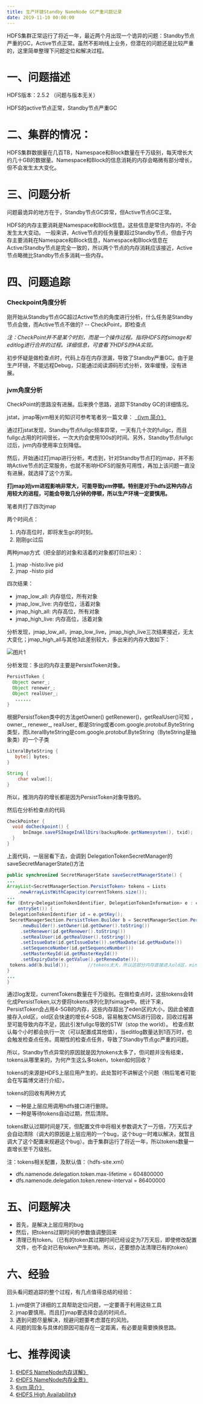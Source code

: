```yaml
---
title: 生产环镜Standby NameNode GC严重问题记录
date: 2019-11-10 00:00:00
---
```


HDFS集群正常运行了将近一年，最近两个月出现一个诡异的问题：Standby节点严重的GC，Active节点正常。虽然不影响线上业务，但潜在的问题还是比较严重的，这里简单整理下问题定位和解决过程。

# 一、问题描述
HDFS版本：2.5.2 （问题与版本无关）

HDFS的active节点正常，Standby节点严重GC


# 二、集群的情况：

HDFS集群数据量在几百TB，Namespace和Block数量在千万级别，每天增长大约几十GB的数据量。Namespace和Block的信息消耗的内存会略微有部分增长，但不会发生太大变化。

# 三、问题分析

问题最诡异的地方在于，Standby节点GC异常，但Active节点GC正常。

HDFS的内存主要消耗是Namespace和Block信息。这些信息是常住内存的，不会发生太大变动。
一般来讲，Active节点的任务量要超过Standby节点，但由于内存主要消耗在Namespace和Block信息，Namespace和Block信息在Active/Standby节点是完全一致的，所以两个节点的内存消耗应该接近，Active节点略微比Standby节点多消耗一些内存。

<!--more-->

# 四、问题追踪

### Checkpoint角度分析

刚开始从Standby节点GC超过Active节点的角度进行分析，什么任务是Standby节点会做，而Active节点不做的? -- CheckPoint，即检查点

*注：CheckPoint并不是某个时刻，而是一个操作过程。指将HDFS的fsimage和editlog进行合并的过程。详细信息，可查看下HDFS的HA实现。*

初步怀疑是做检查点时，代码上存在内存泄漏，导致了Standby严重GC。由于是生产环镜，不能远程Debug，只能通过阅读源码形式分析，效率缓慢，没有进展。

### jvm角度分析

CheckPoint的思路没有进展。后来换个思路，追踪下Standby GC的详细情况。

jstat，jmap等jvm相关的知识可参考笔者另一篇文章：   [《jvm 简介》](/2017/05/04/jvm/)

通过打jstat发现，Standby节点fullgc频率异常，一天有几十次的fullgc，而且fullgc占用的时间很长，一次大约会使用100s的时间。另外，Standby节点fullgc过后，jvm内存使用率立刻降低。

然后，开始通过打jmap进行分析。考虑到，针对Standby节点打的jmap，并不影响Active节点的正常服务，也就不影响HDFS的服务可用性，再加上该问题一直没有进展，就选择了这个方案。

**打jmap对jvm进程影响非常大，可能导致jvm停顿。特别是对于hdfs这种内存占用较大的进程，可能会导致几分钟的停顿，所以生产环境一定要慎用。**

笔者共打了四次jmap

两个时间点：
1. 内存高位时，即将发生gc的时刻。
2. 刚刚gc过后

两种jmap方式（把全部的对象和活着的对象都打印出来）：
1. jmap -histo:live pid
2. jmap -histo pid

四次结果：
- jmap_low_all: 内存低位，所有对象
- jmap_low_live: 内存低位，活着对象
- jmap_high_all: 内存高位，所有对象
- jmap_high_live: 内存高位，活着对象

分析发现，jmap_low_all，jmap_low_live，jmap_high_live三次结果接近，无太大变化；jmap_high_all与其他3此差别较大，多出来的内存大致如下：

![图片1][1]

分析发现：多出的内存主要是PersistToken对象。
```java
PersistToken {
  Object owner_;
  Object renewer_;
  Object realUser_;
   ......
}
```

根据PersistToken类中的方法getOwner() getRenewer()，getRealUser()可知 ，owner_,  renewer_, realUser_ 都是String或者com.google.protobuf.ByteString类型，而LiteralByteString是com.google.protobuf.ByteString（ByteString是抽象类）的一个子类

```java
LiteralByteString {
   byte[] bytes;
}

String {
    char value[];
}
```

所以，推测内存的增长都是因为PersistToken对象导致的。

然后在分析检查点的代码
```java
CheckPointer {
  void doCheckpoint() {
      bnImage.saveFSImageInAllDirs(backupNode.getNamesystem(), txid);
  }
}
```

上面代码，一层层看下去，会调到
DelegationTokenSecretManager的saveSecretManagerState()方法

```java
public synchronized SecretManagerState saveSecretManagerState() {
...
ArrayList<SecretManagerSection.PersistToken> tokens = Lists
    .newArrayListWithCapacity(currentTokens.size());
...
for (Entry<DelegationTokenIdentifier, DelegationTokenInformation> e : currentTokens
   .entrySet()) {
 DelegationTokenIdentifier id = e.getKey();
 SecretManagerSection.PersistToken.Builder b = SecretManagerSection.PersistToken
     .newBuilder().setOwner(id.getOwner().toString())
     .setRenewer(id.getRenewer().toString())
     .setRealUser(id.getRealUser().toString())
     .setIssueDate(id.getIssueDate()).setMaxDate(id.getMaxDate())
     .setSequenceNumber(id.getSequenceNumber())
     .setMasterKeyId(id.getMasterKeyId())
     .setExpiryDate(e.getValue().getRenewDate());
 tokens.add(b.build());       //tokens太大，所以这部分内存直接进入old区，minor gc无法回收
}
...
}
```

通过log发现，currentTokens数量在千万级别。在做检查点时，这些tokens会转化成PersistToken,以方便将tokens序列化到fsimage中。统计下来，PersistToken会占用4-5GB的内存，这些内存超出了eden区的大小，因此会被直接存入old区，old区会快速的增长4-5GB，容易触发CMS进行回收，回收过程甚至可能导致内存不足，因此引发fullgc导致的STW（stop the world）。 检查点默认每个小时都会执行一次（可以配置成其他值），当editlog数量达到1百万时，也会触发检查点任务。周期性的检查点任务，导致了Standby节点gc严重的问题。

所以，Standby节点异常的原因就是因为tokens太多了，但问题并没有结束，tokens从哪里来的，为何产生这么多token，token如何回收？

tokens的来源是HDFS上层应用产生的，此处暂时不讲解这个问题（稍后笔者可能会在写篇博文进行介绍）。

tokens的回收有两种方式
- 一种是上层应用调用hdfs接口进行删除。
- 一种是等待tokens自动过期，然后清除。

tokens默认过期时间是7天，但配置文件中将相关参数调大了一万倍，7万天后才会自动清除（调大的原因是上层应用的一个bug，这个bug一时难以解决，就暂且调大了这个配置来规避这个bug）。由于集群运行了将近一年，所以tokens数量一直增长至千万级别。

注：tokens相关配置，及默认值：（hdfs-site.xml）
- dfs.namenode.delegation.token.max-lifetime = 604800000
- dfs.namenode.delegation.token.renew-interval = 86400000



# 五、问题解决

- 首先，是解决上层应用的bug
- 然后，把tokens过期时间的参数值调整回来
- 清理已有token。（已有的token其过期时间已经设定为7万天后，即使修改配置文件，也不会对已有token产生影响。所以，还要想办法清理已有的token）

# 六、经验

回头看问题追踪的整个过程，有几点值得总结的经验：

1. jvm提供了详细的工具帮助定位问题，一定要善于利用这些工具
2. jmap要慎用。而且打jmap要选择合适的时间点。
3. 遇到问题尽量解决，规避问题要考虑潜在的风险。
4. 问题的现象与具体的原因可能存在一定距离，有必要是需要换换思路。


# 七、推荐阅读

1. [《HDFS NameNode内存详解》](https://tech.meituan.com/namenode-memory-detail.html)
2. [《HDFS NameNode内存全景》](https://tech.meituan.com/namenode.html)
3. [《jvm 简介》](/2017/05/04/jvm/)
4. [《HDFS High Availability》](http://hadoop.apache.org/docs/current/hadoop-project-dist/hadoop-hdfs/HDFSHighAvailabilityWithNFS.html)


[1]: /images/jmap.png "jmap"

